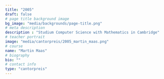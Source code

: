 ```yaml
---
title: "2005"
draft: false
# page title background image
bg_image: "media/backgrounds/page-title.png"
# meta description
description : "Studium Computer Science with Mathematics in Cambridge"
# teacher portrait
image: "media/cantorpreis/2005_martin_maas.png"
# course
name: "Martin Maas"
# biography
bio: ""
# contact info
type: "cantorpreis"
---
```

